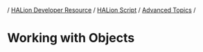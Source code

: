/ [HALion Developer Resource](../..//HALion-Developer-Resource.md) / [HALion Script](./HALion-Script.md) / [Advanced Topics](./Advanced-Topics.md) /

# Working with Objects
